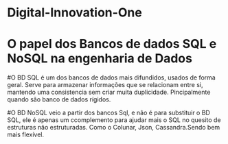 # Digital-Innovation-One
# O papel dos Bancos de dados SQL e NoSQL na engenharia de Dados

#O BD SQL é um dos bancos de dados mais difundidos, usados de forma geral. Serve para armazenar informações que se relacionam entre si, mantendo uma consistencia sem criar muita duplicidade.
Pincipalmente quando são banco de dados rígidos.

#O BD NoSQL veio a partir dos bancos Sql, e não é para substituir o BD SQL, ele é apenas um ccomplemento para ajudar mais o SQL no quesito de estruturas não estruturadas.
Como o Colunar, Json, Cassandra.Sendo bem mais flexível.
